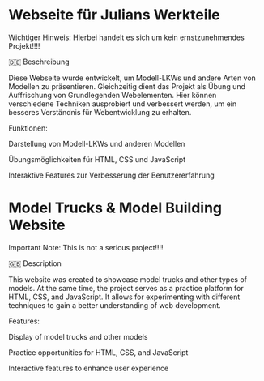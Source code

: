 
# Webseite für Julians Werkteile

Wichtiger Hinweis:
Hierbei handelt es sich um kein ernstzunehmendes Projekt!!!!

🇩🇪 Beschreibung

Diese Webseite wurde entwickelt, um Modell-LKWs und andere Arten von Modellen zu präsentieren. Gleichzeitig dient das Projekt als Übung und Auffrischung von Grundlegenden Webelementen. Hier können verschiedene Techniken ausprobiert und verbessert werden, um ein besseres Verständnis für Webentwicklung zu erhalten.


Funktionen:

Darstellung von Modell-LKWs und anderen Modellen

Übungsmöglichkeiten für HTML, CSS und JavaScript

Interaktive Features zur Verbesserung der Benutzererfahrung


# Model Trucks & Model Building Website

Important Note:
This is not a serious project!!!!

🇬🇧 Description

This website was created to showcase model trucks and other types of models. At the same time, the project serves as a practice platform for HTML, CSS, and JavaScript. It allows for experimenting with different techniques to gain a better understanding of web development.

Features:

Display of model trucks and other models

Practice opportunities for HTML, CSS, and JavaScript

Interactive features to enhance user experience
